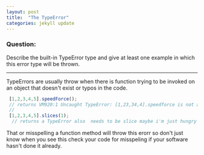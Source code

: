```yaml
---
layout: post
title:  "The TypeError"
categories: jekyll update
---
```

### Question:
Describe the built-in TypeError type and give at least one example in which this error type will be thrown.
<hr>


TypeErrors are usually throw when there is function trying to be invoked on an object that doesn't exist or typos in the code. 

```javascript
 [1,2,3,4,5].speedForce(); 
 // returns VM920:1 Uncaught TypeError: [1,23,34,4].speedforce is not a function
 // 
 [1,2,3,4,5].slices(1); 
  // returns a TypeError also  needs to be slice maybe i'm just hungry 
```

That or misspelling a function method will throw this erorr so don't just know when you see this check your code for misspeling if your software hasn't done it already. 